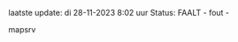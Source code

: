 laatste update: 
di 28-11-2023  8:02   uur 
Status: FAALT - fout - 
<div class="service R">mapsrv</div>